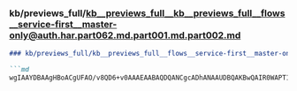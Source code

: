 ### kb/previews_full/kb__previews_full__kb__previews_full__flows__service-first__master-only@auth.har.part062.md.part001.md.part002.md

```md
### kb/previews_full/kb__previews_full__flows__service-first__master-only@auth.har.part062.md.part001.md (part 002)

```md
wgIAAYDBAAgHBoACgUFAO/v8QD6+v0AAAEAABAQDQANCgcADhANAAUDBQAKBwQAIR0WAPT1+QALBgIA+fn5AAgAAgAAAf
```

```

```
